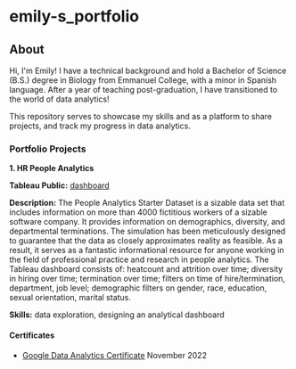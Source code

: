 # emily-s_portfolio

## About
Hi, I'm Emily! I have a technical background and hold a Bachelor of Science (B.S.) degree in Biology from Emmanuel College, with a minor in Spanish language. After a year of teaching post-graduation, I have transitioned to the world of data analytics!

This repository serves to showcase my skills and as a platform to share projects, and track my progress in data analytics.

### Portfolio Projects

**1. HR People Analytics**

**Tableau Public:** [dashboard](https://public.tableau.com/views/PeopleAnalytics_16829981835050/Dashboard2?:language=en-US&:display_count=n&:origin=viz_share_link)

**Description:**
The People Analytics Starter Dataset is a sizable data set that includes information on more than 4000 fictitious workers of a sizable software company. It provides information on demographics, diversity, and departmental terminations. The simulation has been meticulously designed to guarantee that the data as closely approximates reality as feasible. As a result, it serves as a fantastic informational resource for anyone working in the field of professional practice and research in people analytics.
The Tableau dashboard consists of: heatcount and attrition over time;  diversity in hiring over time; termination over time; filters on time of hire/termination, department, job level; demographic filters on gender, race, education, sexual orientation, marital status.

**Skills:**
data exploration, designing an analytical dashboard

#### Certificates
- [Google Data Analytics Certificate](https://www.credly.com/badges/a90cbf2a-38c5-446c-b915-f25c7e087f54/public_url) November 2022 
